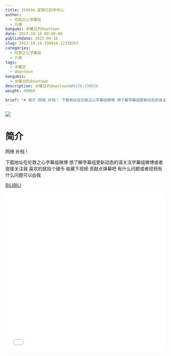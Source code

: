 ```yaml
---
title: 150916 星期三的市中心
author: 
  - 伦敦之心字幕组
  - 九條
bangumi: 水曜日的downtown
date: 2017-10-16 00:00:00
publishdate: 2015-09-16
slug: 2017-10-16-150916-12338367
categories: 
  - 伦敦之心字幕组
  - 九條
tags: 
  - 水曜日
  - downtown
bangumis: 
  - 水曜日的downtown
description: 水曜日的downtown&#8226;150916
weight: 49084

brief: "# 简介 网络 补档！ 下载地址在伦敦之心字幕组微博 想了解字幕组更新动态的请关注字幕组微博或者直接关注我 喜欢的就投个硬币 收藏下视频 贡献点弹幕吧 有什么问题或者视频有什么问题可以@我"
---
```


![](https://i.imgur.com/HpATCir.png)

# 简介  
网络
补档！


下载地址在伦敦之心字幕组微博 想了解字幕组更新动态的请关注字幕组微博或者直接关注我 喜欢的就投个硬币 收藏下视频 贡献点弹幕吧
有什么问题或者视频有什么问题可以@我

  [BILIBILI](https://www.bilibili.com/video/av12338367/)


<div class="vcontainer">  <iframe class='video' src="//www.bilibili.com/blackboard/player.html?aid=12338367" width="100%" height="500" frameborder="0" allowfullscreen="allowfullscreen"></iframe></div>
